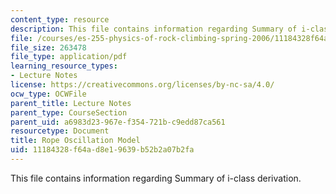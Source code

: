 ```yaml
---
content_type: resource
description: This file contains information regarding Summary of i-class derivation.
file: /courses/es-255-physics-of-rock-climbing-spring-2006/11184328f64ad8e19639b52b2a07b2fa_MITES_255S06_rpe_osillmdel.pdf
file_size: 263478
file_type: application/pdf
learning_resource_types:
- Lecture Notes
license: https://creativecommons.org/licenses/by-nc-sa/4.0/
ocw_type: OCWFile
parent_title: Lecture Notes
parent_type: CourseSection
parent_uid: a6983d23-967e-f354-721b-c9edd87ca561
resourcetype: Document
title: Rope Oscillation Model
uid: 11184328-f64a-d8e1-9639-b52b2a07b2fa
---
```

This file contains information regarding Summary of i-class derivation.